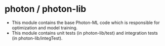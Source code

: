 # photon / photon-lib

- This module contains the base Photon-ML code which is responsible for optimization and model training.
- This module contains unit tests (in photon-lib/test) and integration tests (in photon-lib/integTest).

